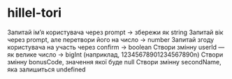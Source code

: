 # hillel-tori
Запитай ім’я користувача через prompt → збережи як string
Запитай вік через prompt, але перетвори його на число → number
Запитай згоду користувача на участь через confirm → boolean
Створи змінну userId — як велике число → bigInt (наприклад, 12345678901234567890n)
Створи змінну bonusCode, значення якої буде null
Створи змінну secondName, яка залишиться undefined